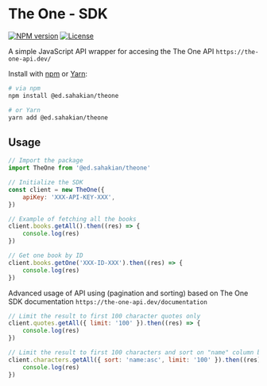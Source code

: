 # The One - SDK

[![NPM version](https://badgen.net/npm/v/@ed.sahakian/theone)](https://www.npmjs.com/package/@ed.sahakian/theone)
[![License](https://badgen.net/npm/license/@ed.sahakian/theone)](https://www.npmjs.com/package/@ed.sahakian/theone)

A simple JavaScript API wrapper for accesing the The One API `https://the-one-api.dev/`

Install with [npm](https://www.npmjs.com/) or [Yarn](https://yarnpkg.com/):

```bash
# via npm
npm install @ed.sahakian/theone

# or Yarn
yarn add @ed.sahakian/theone
```

## Usage

```js
// Import the package
import TheOne from '@ed.sahakian/theone'

// Initialize the SDK
const client = new TheOne({
	apiKey: 'XXX-API-KEY-XXX',
})

// Example of fetching all the books
client.books.getAll().then((res) => {
	console.log(res)
})

// Get one book by ID
client.books.getOne('XXX-ID-XXX').then((res) => {
	console.log(res)
})
```

Advanced usage of API using (pagination and sorting) based on The One SDK documentation `https://the-one-api.dev/documentation`

```js
// Limit the result to first 100 character quotes only
client.quotes.getAll({ limit: '100' }).then((res) => {
	console.log(res)
})

// Limit the result to first 100 characters and sort on "name" column by asceding order
client.characters.getAll({ sort: 'name:asc', limit: '100' }).then((res) => {
	console.log(res)
})
```
